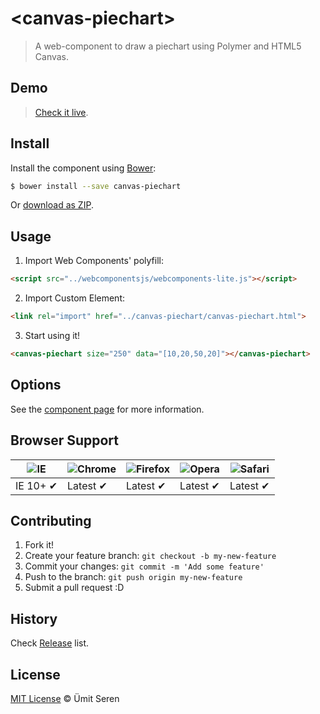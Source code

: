 # &lt;canvas-piechart&gt;

> A web-component to draw a piechart using Polymer and HTML5 Canvas.

## Demo
> [Check it live](http://timeu.github.io/canvas-piechart/components/canvas-piechart/demo/index.html).

## Install

Install the component using [Bower](http://bower.io/):

```sh
$ bower install --save canvas-piechart 
```

Or [download as ZIP](https://github.com/timeu/canvas-piechart/archive/master.zip).

## Usage

1. Import Web Components' polyfill:

  ```html
<script src="../webcomponentsjs/webcomponents-lite.js"></script>
  ```

2. Import Custom Element:

  ```html
<link rel="import" href="../canvas-piechart/canvas-piechart.html">
  ```

3. Start using it!

  ```html
  <canvas-piechart size="250" data="[10,20,50,20]"></canvas-piechart>
  ```

## Options

See the [component page](http://timeu.github.io/canvas-piechart) for more information.


## Browser Support

![IE](https://raw.github.com/paulirish/browser-logos/master/internet-explorer/internet-explorer_48x48.png) | ![Chrome](https://raw.github.com/paulirish/browser-logos/master/chrome/chrome_48x48.png) | ![Firefox](https://raw.github.com/paulirish/browser-logos/master/firefox/firefox_48x48.png) | ![Opera](https://raw.github.com/paulirish/browser-logos/master/opera/opera_48x48.png) | ![Safari](https://raw.github.com/paulirish/browser-logos/master/safari/safari_48x48.png)
--- | --- | --- | --- | --- |
IE 10+ ✔ | Latest ✔ | Latest ✔ | Latest ✔ | Latest ✔ |

## Contributing

1. Fork it!
2. Create your feature branch: `git checkout -b my-new-feature`
3. Commit your changes: `git commit -m 'Add some feature'`
4. Push to the branch: `git push origin my-new-feature`
5. Submit a pull request :D

## History

Check [Release](https://github.com/timeu/canvas-piechart/releases) list.

## License

[MIT License](http://timeu.mit-license.org/) © Ümit Seren
